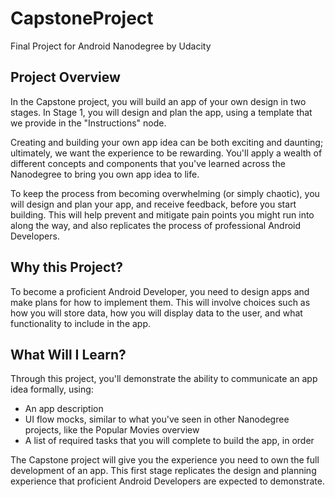 # CapstoneProject
Final Project for Android Nanodegree by Udacity

## Project Overview
In the Capstone project, you will build an app of your own design in two stages. In Stage 1, you will design and plan the app, using a template that we provide in the "Instructions" node.

Creating and building your own app idea can be both exciting and daunting; ultimately, we want the experience to be rewarding. You'll apply a wealth of different concepts and components that you've learned across the Nanodegree to bring you own app idea to life.

To keep the process from becoming overwhelming (or simply chaotic), you will design and plan your app, and receive feedback, before you start building. This will help prevent and mitigate pain points you might run into along the way, and also replicates the process of professional Android Developers.

## Why this Project?
To become a proficient Android Developer, you need to design apps and make plans for how to implement them. This will involve choices such as how you will store data, how you will display data to the user, and what functionality to include in the app.

## What Will I Learn?
Through this project, you'll demonstrate the ability to communicate an app idea formally, using:

* An app description
* UI flow mocks, similar to what you've seen in other Nanodegree projects, like the Popular Movies overview
* A list of required tasks that you will complete to build the app, in order

The Capstone project will give you the experience you need to own the full development of an app. This first stage replicates the design and planning experience that proficient Android Developers are expected to demonstrate.
